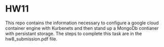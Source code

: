 # HW11

This repo contains the information necessary to configure a google cloud container engine with Kurbenets and then stand up a MongoDb contianer with persistant storage. The steps to complete this task are in the hw8_submission.pdf file.
